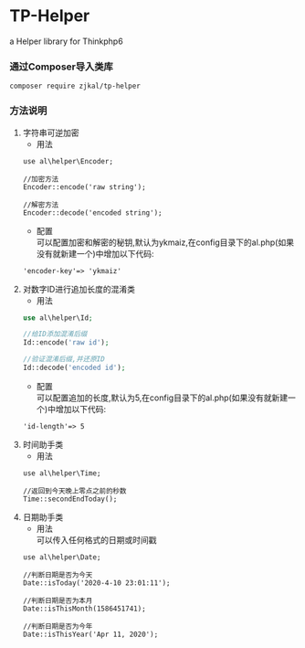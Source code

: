 # TP-Helper
a Helper library for Thinkphp6

### 通过Composer导入类库
```
composer require zjkal/tp-helper
```

### 方法说明
1. 字符串可逆加密
    * 用法
    ```
   use al\helper\Encoder;
   
   //加密方法
   Encoder::encode('raw string');
   
   //解密方法
   Encoder::decode('encoded string');
    ```
    * 配置  
    可以配置加密和解密的秘钥,默认为ykmaiz,在config目录下的al.php(如果没有就新建一个)中增加以下代码:
    ```
    'encoder-key'=> 'ykmaiz'
    ```
2. 对数字ID进行追加长度的混淆类
    * 用法
    ```php
   use al\helper\Id;
   
   //给ID添加混淆后缀
   Id::encode('raw id');
   
   //验证混淆后缀,并还原ID
   Id::decode('encoded id');
    ```
   * 配置  
   可以配置追加的长度,默认为5,在config目录下的al.php(如果没有就新建一个)中增加以下代码:
   ```
   'id-length'=> 5
   ```
3. 时间助手类
   * 用法
   ```
   use al\helper\Time;
   
   //返回到今天晚上零点之前的秒数
   Time::secondEndToday();
   ```
4. 日期助手类
   * 用法  
   可以传入任何格式的日期或时间戳
   ```
   use al\helper\Date;
   
   //判断日期是否为今天
   Date::isToday('2020-4-10 23:01:11');
   
   //判断日期是否为本月
   Date::isThisMonth(1586451741);
   
   //判断日期是否为今年
   Date::isThisYear('Apr 11, 2020');
   ```